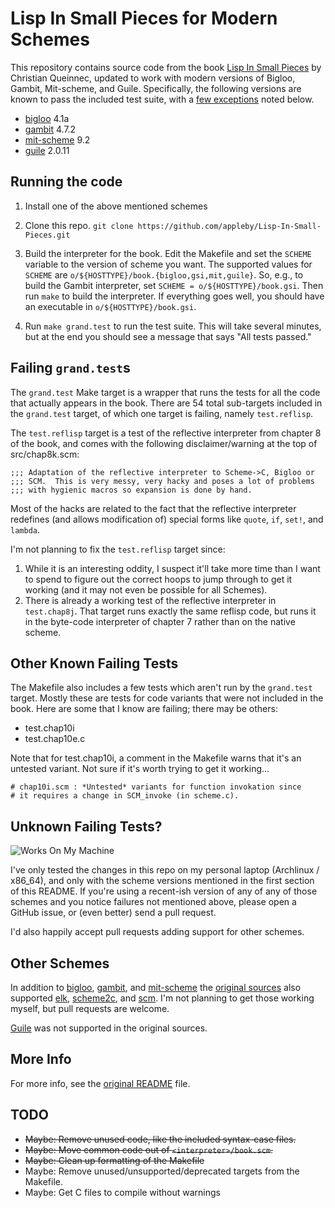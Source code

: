 Lisp In Small Pieces for Modern Schemes
=======================================

This repository contains source code from the book
[Lisp In Small Pieces][LiSP] by Christian Queinnec, updated to work
with modern versions of Bigloo, Gambit, Mit-scheme, and
Guile. Specifically, the following versions are known to pass the
included test suite, with a [few exceptions][failing-tests] noted
below.

- [bigloo][] 4.1a
- [gambit][] 4.7.2
- [mit-scheme][] 9.2
- [guile][] 2.0.11

Running the code
----------------

1. Install one of the above mentioned schemes

2. Clone this repo.
    `git clone https://github.com/appleby/Lisp-In-Small-Pieces.git`

3. Build the interpreter for the book. Edit the Makefile and set the
   `SCHEME` variable to the version of scheme you want. The supported
   values for `SCHEME` are
   `o/${HOSTTYPE}/book.{bigloo,gsi,mit,guile}`.  So, e.g., to build
   the Gambit interpreter, set `SCHEME = o/${HOSTTYPE}/book.gsi`. Then
   run `make` to build the interpreter. If everything goes well, you
   should have an executable in `o/${HOSTTYPE}/book.gsi`.

4. Run `make grand.test` to run the test suite. This will take several minutes,
   but at the end you should see a message that says "All tests passed."

Failing `grand.test`s
---------------------

The `grand.test` Make target is a wrapper that runs the tests for all
the code that actually appears in the book. There are 54 total
sub-targets included in the `grand.test` target, of which one target
is failing, namely `test.reflisp`.

The `test.reflisp` target is a test of the reflective interpreter from
chapter 8 of the book, and comes with the following disclaimer/warning
at the top of src/chap8k.scm:

    ;;; Adaptation of the reflective interpreter to Scheme->C, Bigloo or
    ;;; SCM.  This is very messy, very hacky and poses a lot of problems
    ;;; with hygienic macros so expansion is done by hand.

Most of the hacks are related to the fact that the reflective
interpreter redefines (and allows modification of) special forms like
`quote`, `if`, `set!`, and `lambda`.

I'm not planning to fix the `test.reflisp` target since:

1. While it is an interesting oddity, I suspect it'll take more time
   than I want to spend to figure out the correct hoops to jump
   through to get it working (and it may not even be possible for all
   Schemes).
2. There is already a working test of the reflective interpreter in
   `test.chap8j`. That target runs exactly the same reflisp code, but
   runs it in the byte-code interpreter of chapter 7 rather than on
   the native scheme.

Other Known Failing Tests
-------------------------

The Makefile also includes a few tests which aren't run by the
`grand.test` target. Mostly these are tests for code variants that
were not included in the book. Here are some that I know are failing;
there may be others:

- test.chap10i
- test.chap10e.c

Note that for test.chap10i, a comment in the Makefile warns that it's an
untested variant. Not sure if it's worth trying to get it working...

    # chap10i.scm : *Untested* variants for function invokation since
    # it requires a change in SCM_invoke (in scheme.c).

Unknown Failing Tests?
----------------------

![Works On My Machine](http://blog.codinghorror.com/content/images/uploads/2007/03/6a0120a85dcdae970b0128776ff992970c-pi.png)

I've only tested the changes in this repo on my personal laptop
(Archlinux / x86_64), and only with the scheme versions mentioned in
the first section of this README. If you're using a recent-ish version
of any of any of those schemes and you notice failures not mentioned
above, please open a GitHub issue, or (even better) send a pull
request.

I'd also happily accept pull requests adding support for other schemes.

Other Schemes
-------------

In addition to [bigloo][], [gambit][], and [mit-scheme][] the [original
sources][LiSP-2ndEdition] also supported [elk][], [scheme2c][], and [scm][].
I'm not planning to get those working myself, but pull requests are welcome.

[Guile][guile] was not supported in the original sources.

More Info
---------

For more info, see the [original README][README] file.

TODO
----

* ~~Maybe: Remove unused code, like the included syntax-case files.~~
* ~~Maybe: Move common code out of `<interpreter>/book.scm`.~~
* ~~Maybe: Clean up formatting of the Makefile~~
* Maybe: Remove unused/unsupported/deprecated targets from the Makefile.
* Maybe: Get C files to compile without warnings


[README]: https://raw.githubusercontent.com/appleby/Lisp-In-Small-Pieces/master/README.orig
[failing-tests]: https://github.com/appleby/Lisp-In-Small-Pieces#failing-grand_tests

[LiSP]: http://pagesperso-systeme.lip6.fr/Christian.Queinnec/WWW/LiSP.html
[LiSP-2ndEdition]: http://pagesperso-systeme.lip6.fr/Christian.Queinnec/Books/LiSP-2ndEdition-2006Dec11.tgz

[bigloo]: http://www-sop.inria.fr/indes/fp/Bigloo
[elk]: http://sam.zoy.org/elk/
[gambit]: http://dynamo.iro.umontreal.ca/wiki/index.php/Main_Page
[mit-scheme]: http://www.gnu.org/software/mit-scheme/
[scheme2c]: https://github.com/barak/scheme2c
[scm]: http://people.csail.mit.edu/jaffer/SCM
[guile]: http://www.gnu.org/software/guile/
